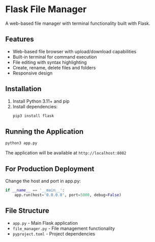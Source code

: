 
# Flask File Manager

A web-based file manager with terminal functionality built with Flask.

## Features

- Web-based file browser with upload/download capabilities
- Built-in terminal for command execution
- File editing with syntax highlighting
- Create, rename, delete files and folders
- Responsive design

## Installation

1. Install Python 3.11+ and pip
2. Install dependencies:
   ```bash
   pip3 install flask
   ```

## Running the Application

```bash
python3 app.py
```

The application will be available at `http://localhost:8082`

## For Production Deployment

Change the host and port in app.py:
```python
if __name__ == '__main__':
    app.run(host='0.0.0.0', port=5000, debug=False)
```

## File Structure

- `app.py` - Main Flask application
- `file_manager.py` - File management functionality
- `pyproject.toml` - Project dependencies
